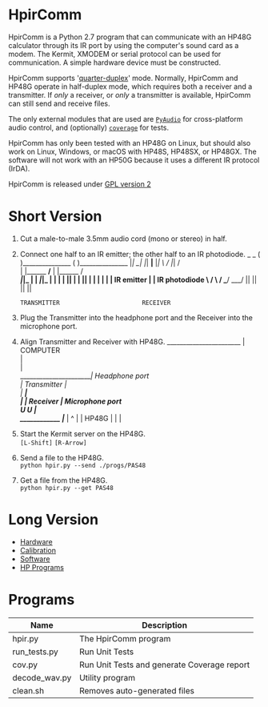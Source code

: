 # HpirComm

HpirComm is a Python 2.7 program that can communicate with an HP48G calculator through its IR port by using the computer's sound card as a modem. The Kermit, XMODEM or serial protocol can be used for communication. A simple hardware device must be constructed.

HpirComm supports '[quarter-duplex](./progs/quarter-duplex.md)' mode. Normally, HpirComm and HP48G operate in half-duplex mode, which requires both a receiver and a transmitter. If _only_ a receiver, or _only_ a transmitter is available, HpirComm can still send and receive files.

The only external modules that are used are [`PyAudio`](https://pypi.org/project/PyAudio/) for cross-platform audio control, and (optionally) [`coverage`](https://pypi.org/project/coverage/) for tests.

HpirComm has only been tested with an HP48G on Linux, but should also work on Linux, Windows, or macOS with HP48S, HP48SX, or HP48GX. The software will not work with an HP50G because it uses a different IR protocol (IrDA).

HpirComm is released under [GPL version 2](https://www.gnu.org/licenses/old-licenses/gpl-2.0.txt)

# Short Version

1. Cut a male-to-male 3.5mm audio cord (mono or stereo) in half.
1. Connect one half to an IR emitter; the other half to an IR photodiode.
          _                                 _
         ( )_______________                ( )_______________
         |_|             __|_              |_|             __|__
         |_|             \  /              |_|              /\
         | |______      __\/__             | |______       /__\
        _|_|_     |        |              _|_|_     |        |
       |     |    |________|             |     |    |________|
       |     |                           |     |
       |     |       IR emitter          |     |         IR photodiode
       \     /                           \     /
        \___/                             \___/
         ||                                ||
         ||                                ||

       TRANSMITTER                       RECEIVER

1. Plug the Transmitter into the headphone port and the Receiver into the microphone port.
1. Align Transmitter and Receiver with HP48G.
                                  _______________________
                                  |        COMPUTER    
                                  |                      
                                  |                      
           _______________________| Headphone port       
          |      Transmitter      |                      
          |  _____________________|                      
          | |      Receiver       | Microphone port      
          U U                     |                      
        ____________              |______________________
       |   ^        |
       |  HP48G     |
       |            |

1. Start the Kermit server on the HP48G.  
      `[L-Shift]` `[R-Arrow]`
1. Send a file to the HP48G.  
      `python hpir.py --send ./progs/PAS48`
1. Get a file from the HP48G.  
      `python hpir.py --get PAS48`



# Long Version

* [Hardware](./docs/hardware.md)
* [Calibration](./docs/calibrate.md)
* [Software](./docs/software.md)
* [HP Programs](./progs/progs.md)


# Programs

   Name       |  Description
--------------|--------------
hpir.py       | The HpirComm program
run_tests.py  | Run Unit Tests
cov.py        | Run Unit Tests and generate Coverage report
decode_wav.py | Utility program
clean.sh      | Removes auto-generated files

